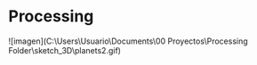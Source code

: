 # Processing




![imagen](C:\Users\Usuario\Documents\00 Proyectos\Processing Folder\sketch_3D\planets2.gif)
